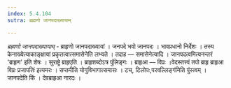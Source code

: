 ```yaml
---
index: 5.4.104
sutra: ब्रह्मणो जानपदाख्यायाम्

---
```

_ब्रह्मणो जानपदाख्यायाम्_ - ब्राहृणो जानपदाख्यायां । जनपदे भवो जानपदः । भावप्रधानो निर्देशः । तस्य केनाख्येत्याकाङ्क्षायां प्रकृतत्वात्समासेनेति लभ्यते । तदाह — समासेनेत्यादि । जानपदत्वमित्यनन्तरं 'ब्राहृण' इति शेषः । सुराष्ट्रे ब्राहृएति । ब्राहृशब्दोऽत्र पुंलिङ्गः । ब्राहृआ — विप्रः ।वेदस्तत्त्वं तपो ब्राहृ ब्राहृआ विप्रः प्रजापतिः॑ इत्यमरः । सप्तमीति योगुविभागात्समासः । टच्, टिलोपः,परवल्लिङ्ग॑मिति पुंस्त्वम् । जानपदेति किं  । देवब्राहृआ नारदः । 